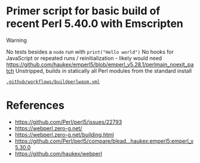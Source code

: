 # Primer script for basic build of recent Perl 5.40.0 with Emscripten
> [!WARNING]
> No tests besides a `node` run with `print("Hello world")`
> No hooks for JavaScript or repeated runs / reinitialization - likely would need https://github.com/haukex/emperl5/blob/emperl_v5.28.1/perlmain_noexit_patch
> Unstripped, builds in statically all Perl modules from the standard install

[`.github/workflows/buildperlwasm.yml`](.github/workflows/buildperlwasm.yml)

# References
- https://github.com/Perl/perl5/issues/22793
- https://webperl.zero-g.net/
- https://webperl.zero-g.net/building.html
- https://github.com/Perl/perl5/compare/blead...haukex:emperl5:emperl_v5.30.0
- https://github.com/haukex/webperl
